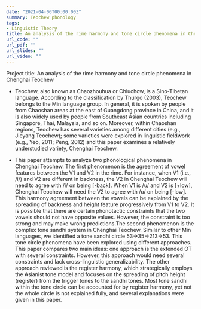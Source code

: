 ```yaml
---
date: "2021-04-06T00:00:00Z"
summary: Teochew phonology
tags:
- Linguistic Theory
title: An analysis of the rime harmony and tone circle phenomena in Chenghai Teochew
url_code: ""
url_pdf: ""
url_slides: ""
url_video: ""
---
```


Project title: An analysis of the rime harmony and tone circle phenomena in Chenghai Teochew

- Teochew, also known as Chaozhouhua or Chiuchow, is a Sino-Tibetan language. According to the classification by Thurgo (2003), Teochew belongs to the Min language group. In general, it is spoken by people from Chaoshan areas at the east of Guangdong province in China, and it is also widely used by people from Southeast Asian countries including Singapore, Thai, Malaysia, and so on. Moreover, within Chaoshan regions, Teochew has several varieties among different cities (e.g., Jieyang Teochew); some varieties were explored in linguistic fieldwork (e.g., Yeo, 2011; Peng, 2012) and this paper examines a relatively understudied variety, Chenghai Teochew. 

- This paper attempts to analyze two phonological phenomena in Chenghai Teochew. The first phenomenon is the agreement of vowel features between the V1 and V2 in the rime. For instance, when V1 (i.e., /i/) and V2 are different in backness, the V2 in Chenghai Teochew will need to agree with /i/ on being [-back]. When V1 is /u/ and V2 is [+low], Chenghai Teochew will need the V2 to agree with /u/ on being [-low]. This harmony agreement between the vowels can be explained by the spreading of backness and height feature progressively from V1 to V2. It is possible that there are certain phonotactic constraints that the two vowels should not have opposite values. However, the constraint is too strong and may make wrong predictions.The second phenomenon is the complex tone sandhi system in Chenghai Teochew. Similar to other Min languages, we identified a tone sandhi circle 53->35->213->53. This tone circle phenomena have been explored using different approaches. This paper compares two main ideas: one approach is the extended OT with several constraints. However, this approach would need several constraints and lack cross-linguistic generalizability. The other approach reviewed is the register harmony, which strategically employs the Asianist tone model and focuses on the spreading of pitch height (register) from the trigger tones to the sandhi tones. Most tone sandhi within the tone circle can be accounted for by register harmony, yet not the whole circle is not explained fully, and several explanations were given in this paper.